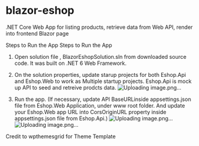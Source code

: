 # blazor-eshop
.NET Core Web App for listing products, retrieve data from Web API, render into frontend Blazor page

Steps to Run the App
Steps to Run the App
1.	Open solution file , BlazorEshopSolution.sln from downloaded source code. It was built on .NET 6 Web Framework.
2.	On the solution properties, update starup projects for both Eshop.Api and Eshop.Web to work as Multiple startup projects. Eshop.Api is mock up API to seed and retreive prodcts data.
![Uploading image.png…]()

4.	Run the app.
(If necessary, update API BaseURLinside appsettings.json file from Eshop.Web Application, under www root folder. And update your Eshop.Web app URL into CorsOriginURL property inside appsettings.json file from Eshop.Api.)
![Uploading image.png…]()
![Uploading image.png…]()

Credit to wpthemesgrid for Theme Template
